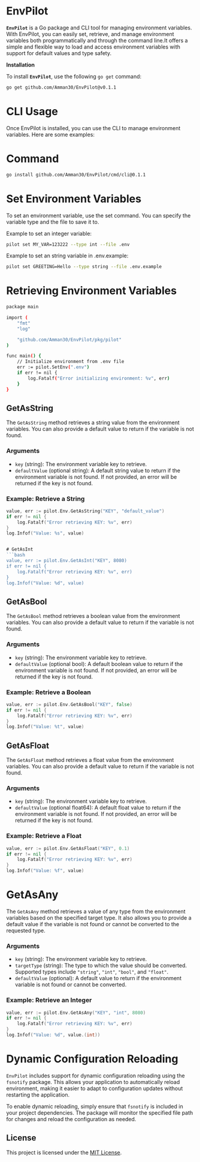 # EnvPilot

**`EnvPilot`**  is a Go package and CLI tool for managing environment variables. With EnvPilot, you can easily set, retrieve, and manage environment variables both programmatically and through the command line.It offers a simple and flexible way to load and access environment variables with support for default values and type safety.


**Installation**

To install **`EnvPilot`**, use the following `go get` command:

```sh
go get github.com/Amman30/EnvPilot@v0.1.1
```

# CLI Usage

Once EnvPilot is installed, you can use the CLI to manage environment variables. Here are some examples:

# Command
```bash
go install github.com/Amman30/EnvPilot/cmd/cli@0.1.1
```

# Set Environment Variables

To set an environment variable, use the set command. You can specify the variable type and the file to save it to.

Example to set an integer variable:
``` bash
pilot set MY_VAR=123222 --type int --file .env
```

Example to set an string variable in .env.example:
``` bash
pilot set GREETING=Hello --type string --file .env.example
```

# Retrieving Environment Variables
```bash
package main

import (
    "fmt"
    "log"

    "github.com/Amman30/EnvPilot/pkg/pilot"
)

func main() {
    // Initialize environment from .env file
    err := pilot.SetEnv(".env")
    if err != nil {
        log.Fatalf("Error initializing environment: %v", err)
    }
}
```


## GetAsString

The `GetAsString` method retrieves a string value from the environment variables. You can also provide a default value to return if the variable is not found.

### Arguments
- `key` (string): The environment variable key to retrieve.
- `defaultValue` (optional string): A default string value to return if the environment variable is not found. If not provided, an error will be returned if the key is not found.

### Example: Retrieve a String

```go
value, err := pilot.Env.GetAsString("KEY", "default_value")
if err != nil {
	log.Fatalf("Error retrieving KEY: %v", err)
}
log.Infof("Value: %s", value)


# GetAsInt
```bash
value, err := pilot.Env.GetAsInt("KEY", 8080)
if err != nil {
	log.Fatalf("Error retrieving KEY: %v", err)
}
log.Infof("Value: %d", value)

```

## GetAsBool

The `GetAsBool` method retrieves a boolean value from the environment variables. You can also provide a default value to return if the variable is not found.

### Arguments
- `key` (string): The environment variable key to retrieve.
- `defaultValue` (optional bool): A default boolean value to return if the environment variable is not found. If not provided, an error will be returned if the key is not found.

### Example: Retrieve a Boolean

```go
value, err := pilot.Env.GetAsBool("KEY", false)
if err != nil {
	log.Fatalf("Error retrieving KEY: %v", err)
}
log.Infof("Value: %t", value)
```

## GetAsFloat

The `GetAsFloat` method retrieves a float value from the environment variables. You can also provide a default value to return if the variable is not found.

### Arguments
- `key` (string): The environment variable key to retrieve.
- `defaultValue` (optional float64): A default float value to return if the environment variable is not found. If not provided, an error will be returned if the key is not found.

### Example: Retrieve a Float

```go
value, err := pilot.Env.GetAsFloat("KEY", 0.1)
if err != nil {
	log.Fatalf("Error retrieving KEY: %v", err)
}
log.Infof("Value: %f", value)
```
# GetAsAny

The `GetAsAny` method retrieves a value of any type from the environment variables based on the specified target type. It also allows you to provide a default value if the variable is not found or cannot be converted to the requested type.

### Arguments
- `key` (string): The environment variable key to retrieve.
- `targetType` (string): The type to which the value should be converted. Supported types include `"string"`, `"int"`, `"bool"`, and `"float"`.
- `defaultValue` (optional): A default value to return if the environment variable is not found or cannot be converted.

### Example: Retrieve an Integer

```go
value, err := pilot.Env.GetAsAny("KEY", "int", 8080)
if err != nil {
	log.Fatalf("Error retrieving KEY: %v", err)
}
log.Infof("Value: %d", value.(int))

```


# Dynamic Configuration Reloading

`EnvPilot` includes support for dynamic configuration reloading using the `fsnotify` package. This allows your application to automatically reload environment, making it easier to adapt to configuration updates without restarting the application.

To enable dynamic reloading, simply ensure that `fsnotify` is included in your project dependencies. The package will monitor the specified file path for changes and reload the configuration as needed.

## License

This project is licensed under the [MIT License](LICENSE).

